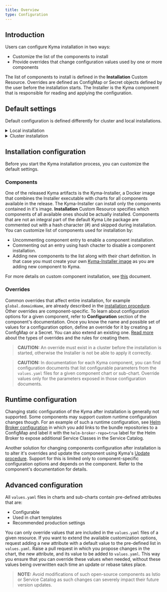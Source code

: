 ```yaml
---
title: Overview
type: Configuration
---
```


## Introduction

Users can configure Kyma installation in two ways:
  - Customize the list of the components to install
  - Provide overrides that change configuration values used by one or more components

The list of components to install is defined in the **Installation** Custom Resource.
Overrides are defined as ConfigMap or Secret objects defined by the user before the installation starts.
The Installer is the Kyma component that is responsible for reading and applying the configuration.


## Default settings

Default configuration is defined differently for cluster and local installations.

<div tabs>
  <details>
  <summary>
  Local installation
  </summary>

  For local installation, the list of available components is stored in Kyma project sources in the file **kyma/installation/resources/installer-cr.yaml.tpl**
  Default installation overrides can be found in the file **kyma/installation/resources/installer-config-local.yaml.tpl**
  All the other configuration values are defined directly in components in **/resources** subdirectory of Kyma project.
  >**CAUTION:** The configuration files contain tested and recommended settings. Note that you modify them on your own risk.
  </details>
  <details>
  <summary>
  Cluster installation
  </summary>

  Cluster installations are based on a released Kyma version.
  You can find the list of available components in the release artifact **kyma-installer-cluster.yaml**.
  The necessary overrides, if any, are described in relevant [installation procedure](#installation-install-kyma-on-a-cluster).
  All the other configuration values are defined directly in components released with the Kyma version.
  </details>
</div>

## Installation configuration

Before you start the Kyma installation process, you can customize the default settings.

### Components

One of the released Kyma artifacts is the Kyma-Installer, a Docker image that combines the Installer executable with charts for all components available in the release.
The Kyma-Installer can install only the components contained in it's image.
**Installation** Custom Resource specifies which components of all available ones should be actually installed.
Components that are not an integral part of the default Kyma Lite package are commented out with a hash character (#) and skipped during installation.
You can customize list of components used for installation by:
- Uncommenting component entry to enable a component installation.
- Commenting out an entry using hash chacter to disable a component installation.
- Adding new components to the list along with their chart definition. In that case you must create your own [Kyma-Installer image](#installation-use-your-own-kyma-installer-image) as you are adding new component to Kyma.

For more details on custom component installation, see [this](#configuration-custom-component-installation) document.

### Overrides

Common overrides that affect entire installation, for example `global.domainName`, are already described in the [installation procedure](#installation-overview).
Other overrides are component-specific.
To learn about configuration options for a given component, refer to **Configuration** section of the component's documentation.
Once you know the name and possible set of values for a configuration option, define an override for it by creating a ConfigMap or a Secret. You can also extend an existing one.
[Read more](#configuration-helm-overrides-for-kyma-installation) about the types of overrides and the rules for creating them.
>**CAUTION:** An override must exist in a cluster before the installation is started, otherwise the Installer is not be able to apply it correctly.

> **CAUTION:** In documentation for each Kyma component, you can find configuration documents that list configurable parameters from the `values.yaml` files for a given component chart or sub-chart. Override values only for the parameters exposed in those configuration documents.

## Runtime configuration

Changing static configuration of the Kyma after installation is generally not supported.
Some components may support custom runtime configuration changes though.
For an example of such a runtime configuration, see [Helm Broker configuration](/components/helm-broker/#configuration-configuration) in which you add links to the bundle repositories to a ConfigMap and label it with the `helm-broker-repo=true` label for the Helm Broker to expose additional Service Classes in the Service Catalog.

Another solution for changing components configuration after installation is to alter it's overrides and update the component using Kyma's [Update procedure](#installation-update-kyma).
Support for this is limited only to component-specific configuration options and depends on the component. Refer to the component's documentation for details.


## Advanced configuration

All `values.yaml` files in charts and sub-charts contain pre-defined attributes that are:
- Configurable
- Used in chart templates
- Recommended production settings

You can only override values that are included in the `values.yaml` files of a given resource. If you want to extend the available customization options, request adding a new attribute with a default value to the pre-defined list in `values.yaml`. Raise a pull request in which you propose changes in the chart, the new attribute, and its value to be added to `values.yaml`. This way you ensure that you can override these values when needed, without these values being overwritten each time an update or rebase takes place.

>**NOTE:** Avoid modifications of such open-source components as Istio or Service Catalog as such changes can severely impact their future version updates.
